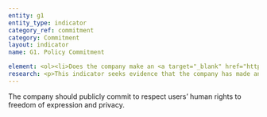 ```yaml
---
entity: g1
entity_type: indicator
category_ref: commitment
category: Commitment
layout: indicator
name: G1. Policy Commitment

element: <ol><li>Does the company make an <a target="_blank" href="https://rankingdigitalrights.org/2018-indicators/#explicit">explicit</a>, clearly articulated <a target="_blank" href="https://rankingdigitalrights.org/2018-indicators/#policycommitment">policy commitment</a> to human rights, including freedom of expression and privacy?</li></ol>
research: <p>This indicator seeks evidence that the company has made an <a target="_blank" href="https://rankingdigitalrights.org/2018-indicators/#explicit">explicit</a> <a target="_blank" href="https://rankingdigitalrights.org/2018-indicators/#policycommitment">policy commitments</a> to freedom of expression and privacy. This standard is outlined in the <a href="http://www.ohchr.org/Documents/Publications/GuidingPrinciplesBusinessHR_EN.pdf">UN Guiding Principles on Business and Human Rights</a>’ Operational Principle 16, which states that companies should adopt formal policies publicly expressing their commitment to international human rights principles and standards. Companies should disclose this policy commitment in formal policy documents or in other communications that reflect official company policy.</p><p>Note that this indicator evaluates a company’s official <a target="_blank" href="https://rankingdigitalrights.org/2018-indicators/#policycommitment">policy commitment</a> to<i> both</i> freedom of expression and privacy. These commitments must be publicly available. Companies with policies that mention only one (freedom of expression or privacy) will receive partial credit.</p><p><b>Potential sources:</b></p><ul><li>Company human rights policy</li><li>Company statements, reports, or other communications that reflect official company policy</li><li>Company annual report or sustainability report that refers to official policy documents</li></ul>
---
```

The company should publicly commit to respect users’ human rights to freedom of expression and privacy.
